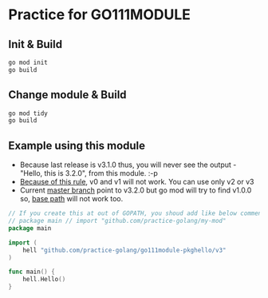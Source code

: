 # Practice for GO111MODULE

## Init & Build
```bash
go mod init
go build
```

## Change module & Build
```bash
go mod tidy
go build
```

## Example using this module
* Because last release is v3.1.0 thus, you will never see the output - "Hello, this is 3.2.0", from this module. :-p
* [Because of this rule](https://github.com/golang/go/wiki/Modules#semantic-import-versioning), v0 and v1 will not work. You can use only v2 or v3
* Current [master branch](https://github.com/practice-golang/go111module-pkghello) point to v3.2.0 but go mod will try to find v1.0.0 so, [base path](https://github.com/practice-golang/go111module-pkghello) will not work too.
```go
// If you create this at out of GOPATH, you shoud add like below comment whether it is a real path or not.
// package main // import "github.com/practice-golang/my-mod"
package main

import (
    hell "github.com/practice-golang/go111module-pkghello/v3"
)

func main() {
    hell.Hello()
}
```
